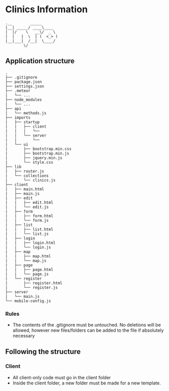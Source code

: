 # Clinics Information

```
.__        _____       
|__| _____/ ____\____  
|  |/    \   __\/  _ \ 
|  |   |  \  | (  <_> )
|__|___|  /__|  \____/ 
        \/             
```

## Application structure

```
.
├── .gitignore
├── package.json
├── settings.json
├── .meteor
|   └── ...
├── node_modules
|   └── ...
├── api
|   └── methods.js
├── imports
|   ├── startup
|	|	├── client
|	|	|	└──
|	|	└── server
|	|		└──
|   └── ui
|		├── bootstrap.min.css
|		├── bootstrap.min.js
|		├── jquery.min.js
|		└── style.css
├── lib
|   ├── router.js
|	└── collections
|		└── clinics.js
├── client
|	├── main.html
|	├── main.js
|	├── edit
|	|   ├── edit.html
|	|	└── edit.js
|	├── form
|	|   ├── form.html
|	|	└── form.js
|	├── list
|	|   ├── list.html
|	|	└── list.js
|	├── login
|	|   ├── login.html
|	|	└── login.js
|	├── map
|	|   ├── map.html
|	|	└── map.js
|	├── page
|	|   ├── page.html
|	|	└── page.js
|	└── register
|		├── register.html
|		└── register.js
├── server
|	└── main.js
└── mobile-config.js
```

### Rules
* The contents of the .gitignore must be untouched. No deletions will be allowed, however new files/folders can be added to the file if absolutely necessary

## Following the structure

### Client
* All client-only code must go in the client folder
* Inside the client folder, a new folder must be made for a new template. 
